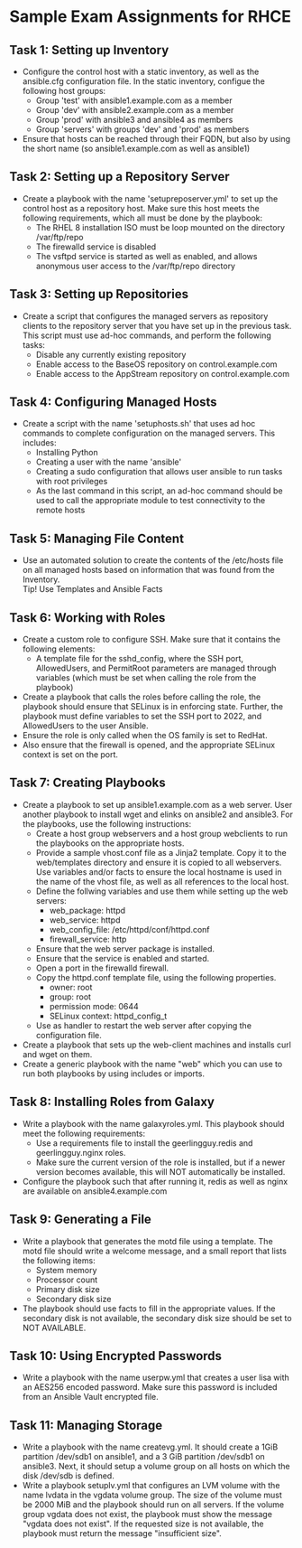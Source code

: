 # Sample Exam Assignments for RHCE

## Task 1: Setting up Inventory

- Configure the control host with a static inventory, as well as the ansible.cfg configuration file. In the static inventory, configue the following host groups:
  - Group 'test' with ansible1.example.com as a member
  - Group 'dev' with ansible2.example.com as a member
  - Group 'prod' with ansible3 and ansible4 as members
  - Group 'servers' with groups 'dev' and 'prod' as members
- Ensure that hosts can be reached through their FQDN, but also by using the short name (so ansible1.example.com as well as ansible1)

## Task 2: Setting up a Repository Server

- Create a playbook with the name 'setupreposerver.yml' to set up the control host as a repository host. Make sure this host meets the following requirements, which all must be done by the playbook:
  - The RHEL 8 installation ISO must be loop mounted on the directory /var/ftp/repo
  - The firewalld service is disabled
  - The vsftpd service is started as well as enabled, and allows anonymous user access to the /var/ftp/repo directory

## Task 3: Setting up Repositories

- Create a script that configures the managed servers as repository clients to the repository server that you have set up in the previous task. This script must use ad-hoc commands, and perform the following tasks:
  - Disable any currently existing repository
  - Enable access to the BaseOS repository on control.example.com
  - Enable access to the AppStream repository on control.example.com

## Task 4: Configuring Managed Hosts

- Create a script with the name 'setuphosts.sh' that uses ad hoc commands to complete configuration on the managed servers. This includes:
  - Installing Python
  - Creating a user with the name 'ansible'
  - Creating a sudo configuration that allows user ansible to run tasks with root privileges
  - As the last command in this script, an ad-hoc command should be used to call the appropriate module to test connectivity to the remote hosts

## Task 5: Managing File Content

- Use an automated solution to create the contents of the /etc/hosts file on all managed hosts based on information that was found from the Inventory.<br>
Tip! Use Templates and Ansible Facts

## Task 6: Working with Roles

- Create a custom role to configure SSH. Make sure that it contains the following elements:
  - A template file for the sshd_config, where the SSH port, AllowedUsers, and PermitRoot parameters are managed through variables (which must be set when calling the role from the playbook)
- Create a playbook that calls the roles before calling the role, the playbook should ensure that SELinux is in enforcing state. Further, the playbook must define variables to set the SSH port to 2022, and AllowedUsers to the user Ansible.
- Ensure the role is only called when the OS family is set to RedHat.
- Also ensure that the firewall is opened, and the appropriate SELinux context is set on the port.

## Task 7: Creating Playbooks

- Create a playbook to set up ansible1.example.com as a web server. User another playbook to install wget and elinks on ansible2 and ansible3. For the playbooks, use the following instructions:
  - Create a host group webservers and a host group webclients to run the playbooks on the appropriate hosts.
  - Provide a sample vhost.conf file as a Jinja2 template. Copy it to the web/templates directory and ensure it is copied to all webservers. Use variables and/or facts to ensure the local hostname is used in the name of the vhost file, as well as all references to the local host.
  - Define the follwing variables and use them while setting up the web servers:
    - web_package: httpd
    - web_service: httpd
    - web_config_file: /etc/httpd/conf/httpd.conf
    - firewall_service: http
  - Ensure that the web server package is installed.
  - Ensure that the service is enabled and started.
  - Open a port in the firewalld firewall.
  - Copy the httpd.conf template file, using the following properties.
    - owner: root
    - group: root
    - permission mode: 0644
    - SELinux context: httpd_config_t
  - Use as handler to restart the web server after copying the configuration file.
- Create a playbook that sets up the web-client machines and installs curl and wget on them.
- Create a generic playbook with the name "web" which you can use to run both playbooks by using includes or imports.

## Task 8: Installing Roles from Galaxy

- Write a playbook with the name galaxyroles.yml. This playbook should meet the following requirements:
  - Use a requirements file to install the geerlingguy.redis and geerlingguy.nginx roles.
  - Make sure the current version of the role is installed, but if a newer version becomes available, this will NOT automatically be installed.
- Configure the playbook such that after running it, redis as well as nginx are available on ansible4.example.com

## Task 9: Generating a File

- Write a playbook that generates the motd file using a template. The motd file should write a welcome message, and a small report that lists the following items:
  - System memory
  - Processor count
  - Primary disk size
  - Secondary disk size
- The playbook should use facts to fill in the appropriate values. If the secondary disk is not available, the secondary disk size should be set to NOT AVAILABLE.

## Task 10: Using Encrypted Passwords

- Write a playbook with the name userpw.yml that creates a user lisa with an AES256 encoded password. Make sure this password is included from an Ansible Vault encrypted file.

## Task 11: Managing Storage

- Write a playbook with the name createvg.yml. It should create a 1GiB partition /dev/sdb1 on ansible1, and a 3 GiB partition /dev/sdb1 on ansible3. Next, it should setup a volume group on all hosts on which the disk /dev/sdb is defined.
- Write a playbook setuplv.yml that configures an LVM volume with the name lvdata in the vgdata volume group. The size of the volume must be 2000 MiB and the playbook should run on all servers. If the volume group vgdata does not exist, the playbook must show the message "vgdata does not exist". If the requested size is not available, the playbook must return the message "insufficient size".



